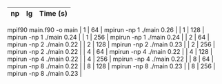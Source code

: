 | np  | lg  | Time (s) |
| --- | --- | -------- |

mpif90 main.f90 -o main
| 1 | 64 | mpirun -np 1 ./main
0.26 |
| 1 | 128 | mpirun -np 1 ./main
0.24 |
| 1 | 256 | mpirun -np 1 ./main
0.24 |
| 2 | 64 | mpirun -np 2 ./main
0.22 |
| 2 | 128 | mpirun -np 2 ./main
0.23 |
| 2 | 256 | mpirun -np 2 ./main
0.22 |
| 4 | 64 | mpirun -np 4 ./main
0.22 |
| 4 | 128 | mpirun -np 4 ./main
0.22 |
| 4 | 256 | mpirun -np 4 ./main
0.22 |
| 8 | 64 | mpirun -np 8 ./main
0.22 |
| 8 | 128 | mpirun -np 8 ./main
0.23 |
| 8 | 256 | mpirun -np 8 ./main
0.23 |
